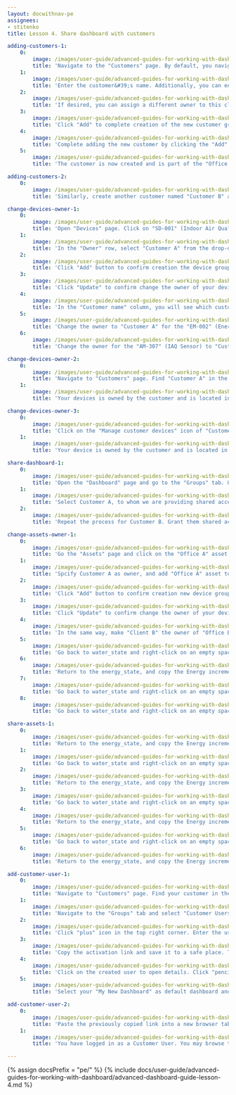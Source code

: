 ```yaml
---
layout: docwithnav-pe
assignees:
- stitenko
title: Lesson 4. Share dashboard with customers

adding-customers-1:
    0:
        image: /images/user-guide/advanced-guides-for-working-with-dashboard/lesson-4/adding-customers-1-pe.png
        title: 'Navigate to the "Customers" page. By default, you navigate to the customer group "All". Click the "plus" sign. This action opens up the form to add new customer;'
    1:
        image: /images/user-guide/advanced-guides-for-working-with-dashboard/lesson-4/adding-customers-2-pe.png
        title: 'Enter the customer&#39;s name. Additionally, you can enter his personal details. Also, let&#39;s create a separate group for our customer. To do this, click the "Next: Owner and groups" button.'
    2:
        image: /images/user-guide/advanced-guides-for-working-with-dashboard/lesson-4/adding-customers-3-pe.png
        title: 'If desired, you can assign a different owner to this client. We will leave this option unchanged. Enter a name for the new group, for example, "Office renters", and click "Create a new one!";'
    3:
        image: /images/user-guide/advanced-guides-for-working-with-dashboard/lesson-4/adding-customers-4-pe.png
        title: 'Click "Add" to complete creation of the new customer group;'
    4:
        image: /images/user-guide/advanced-guides-for-working-with-dashboard/lesson-4/adding-customers-5-pe.png
        title: 'Complete adding the new customer by clicking the "Add" button;'
    5:
        image: /images/user-guide/advanced-guides-for-working-with-dashboard/lesson-4/adding-customers-6-pe.png
        title: 'The customer is now created and is part of the "Office renters" group.'

adding-customers-2:
    0:
        image: /images/user-guide/advanced-guides-for-working-with-dashboard/lesson-4/adding-customers-7-pe.png
        title: 'Similarly, create another customer named "Customer B" and add them to the "Office renters" group.'

change-devices-owner-1:
    0:
        image: /images/user-guide/advanced-guides-for-working-with-dashboard/lesson-4/change-devices-owner-1-pe.png
        title: 'Open "Devices" page. Click on "SD-001" (Indoor Air Quality Sensor) device to open its details. Now, click "Manage owner and groups" button;'
    1:
        image: /images/user-guide/advanced-guides-for-working-with-dashboard/lesson-4/change-devices-owner-2-pe.png
        title: 'In the "Owner" row, select "Customer A" from the drop-down list. Now, create a device group in Customer A. In the "Groups" row, input the desired device group name, for example "Office A sensors". Then, click "Create a new one!";'
    2:
        image: /images/user-guide/advanced-guides-for-working-with-dashboard/lesson-4/change-devices-owner-3-pe.png
        title: 'Click "Add" button to confirm creation the device group;'
    3:
        image: /images/user-guide/advanced-guides-for-working-with-dashboard/lesson-4/change-devices-owner-4-pe.png
        title: 'Click "Update" to confirm change the owner of your device. You can always change the owner back to the tenant.'
    4:
        image: /images/user-guide/advanced-guides-for-working-with-dashboard/lesson-4/change-devices-owner-5-pe.png
        title: 'In the "Customer name" column, you will see which customer owns the device;'
    5:
        image: /images/user-guide/advanced-guides-for-working-with-dashboard/lesson-4/change-devices-owner-6-pe.png
        title: 'Change the owner to "Customer A" for the "EM-002" (Energy Meter) and "WM-003" (Water Flow Meter) devices;'
    6:
        image: /images/user-guide/advanced-guides-for-working-with-dashboard/lesson-4/change-devices-owner-7-pe.png
        title: 'Change the owner for the "AM-307" (IAQ Sensor) to "Customer B".'

change-devices-owner-2:
    0:
        image: /images/user-guide/advanced-guides-for-working-with-dashboard/lesson-4/change-devices-owner-8-pe.png
        title: 'Navigate to "Customers" page. Find "Customer A" in the list of customers and then click on the "Manage customer devices" icon;'
    1:
        image: /images/user-guide/advanced-guides-for-working-with-dashboard/lesson-4/change-devices-owner-9-pe.png
        title: 'Your devices is owned by the customer and is located in the customer&#39;s device group "Office A devices".'

change-devices-owner-3:
    0:
        image: /images/user-guide/advanced-guides-for-working-with-dashboard/lesson-4/change-devices-owner-10-pe.png
        title: 'Click on the "Manage customer devices" icon of "Customer B";'
    1:
        image: /images/user-guide/advanced-guides-for-working-with-dashboard/lesson-4/change-devices-owner-11-pe.png
        title: 'Your device is owned by the customer and is located in the customer&#39;s device group "Office B devices".'

share-dashboard-1:
    0:
        image: /images/user-guide/advanced-guides-for-working-with-dashboard/lesson-4/share-dashboard-1-pe.png
        title: 'Open the "Dashboard" page and go to the "Groups" tab. Our dashboard is located in the "Buildings" group. Click the "Share" icon next to this group;'
    1:
        image: /images/user-guide/advanced-guides-for-working-with-dashboard/lesson-4/share-dashboard-2-pe.png
        title: 'Select Customer A, to whom we are providing shared access to our dashboard, and specify the permission level. In our case, select "Read". Then click "Share";'
    2:
        image: /images/user-guide/advanced-guides-for-working-with-dashboard/lesson-4/share-dashboard-3-pe.png
        title: 'Repeat the process for Customer B. Grant them shared access to our dashboard, set the permission level to "Read", and click "Share".'

change-assets-owner-1:
    0:
        image: /images/user-guide/advanced-guides-for-working-with-dashboard/lesson-4/change-assets-owner-1-pe.png
        title: 'Go the "Assets" page and click on the "Office A" asset. Click "Manage owner and groups";'
    1:
        image: /images/user-guide/advanced-guides-for-working-with-dashboard/lesson-4/change-assets-owner-2-pe.png
        title: 'Spcify Customer A as owner, and add "Office A" asset to the group. Enteer grop name, for example "My offices" and click "Create a new one!";'
    2:
        image: /images/user-guide/advanced-guides-for-working-with-dashboard/lesson-4/change-assets-owner-3-pe.png
        title: 'Click "Add" button to confirm creation new device group;'
    3:
        image: /images/user-guide/advanced-guides-for-working-with-dashboard/lesson-4/change-assets-owner-4-pe.png
        title: 'Click "Update" to confirm change the owner of your device;'
    4:
        image: /images/user-guide/advanced-guides-for-working-with-dashboard/lesson-4/change-assets-owner-5-pe.png
        title: 'In the same way, make "Client B" the owner of "Office B";'
    5:
        image: /images/user-guide/advanced-guides-for-working-with-dashboard/lesson-4/change-assets-owner-6-pe.png
        title: 'Go back to water_state and right-click on an empty space, then click "Paste";'
    6:
        image: /images/user-guide/advanced-guides-for-working-with-dashboard/lesson-4/change-assets-owner-7-pe.png
        title: 'Return to the energy_state, and copy the Energy increment widget. While in the dashboard editing mode, right-click on it, then click "Copy";'
    7:
        image: /images/user-guide/advanced-guides-for-working-with-dashboard/lesson-4/change-assets-owner-8-pe.png
        title: 'Go back to water_state and right-click on an empty space, then click "Paste";'
    8:
        image: /images/user-guide/advanced-guides-for-working-with-dashboard/lesson-4/change-assets-owner-9-pe.png
        title: 'Go back to water_state and right-click on an empty space, then click "Paste";'

share-assets-1:
    0:
        image: /images/user-guide/advanced-guides-for-working-with-dashboard/lesson-4/share-assets-1-pe.png
        title: 'Return to the energy_state, and copy the Energy increment widget. While in the dashboard editing mode, right-click on it, then click "Copy";'
    1:
        image: /images/user-guide/advanced-guides-for-working-with-dashboard/lesson-4/share-assets-2-pe.png
        title: 'Go back to water_state and right-click on an empty space, then click "Paste";'
    2:
        image: /images/user-guide/advanced-guides-for-working-with-dashboard/lesson-4/share-assets-3-pe.png
        title: 'Return to the energy_state, and copy the Energy increment widget. While in the dashboard editing mode, right-click on it, then click "Copy";'
    3:
        image: /images/user-guide/advanced-guides-for-working-with-dashboard/lesson-4/share-assets-4-pe.png
        title: 'Go back to water_state and right-click on an empty space, then click "Paste";'
    4:
        image: /images/user-guide/advanced-guides-for-working-with-dashboard/lesson-4/share-assets-5-pe.png
        title: 'Return to the energy_state, and copy the Energy increment widget. While in the dashboard editing mode, right-click on it, then click "Copy";'
    5:
        image: /images/user-guide/advanced-guides-for-working-with-dashboard/lesson-4/share-assets-6-pe.png
        title: 'Go back to water_state and right-click on an empty space, then click "Paste";'
    6:
        image: /images/user-guide/advanced-guides-for-working-with-dashboard/lesson-4/share-assets-7-pe.png
        title: 'Return to the energy_state, and copy the Energy increment widget. While in the dashboard editing mode, right-click on it, then click "Copy";'

add-customer-user-1:
    0:
        image: /images/user-guide/advanced-guides-for-working-with-dashboard/lesson-4/add-customer-user-1-pe.png
        title: 'Navigate to "Customers" page. Find your customer in the list of customers and then click on the "Manage customer users" icon;'
    1:
        image: /images/user-guide/advanced-guides-for-working-with-dashboard/lesson-4/add-customer-user-2-pe.png
        title: 'Navigate to the "Groups" tab and select "Customer Users" group;'
    2:
        image: /images/user-guide/advanced-guides-for-working-with-dashboard/lesson-4/add-customer-user-3-pe.png
        title: 'Click "plus" icon in the top right corner. Enter the user&#39;s email. Additionally, specify the first and last name. Click "Add";'
    3:
        image: /images/user-guide/advanced-guides-for-working-with-dashboard/lesson-4/add-customer-user-4-pe.png
        title: 'Copy the activation link and save it to a safe place. Then click "OK";'
    4:
        image: /images/user-guide/advanced-guides-for-working-with-dashboard/lesson-4/add-customer-user-5-pe.png
        title: 'Click on the created user to open details. Click "pencil" icon to enter edit mode;'
    5:
        image: /images/user-guide/advanced-guides-for-working-with-dashboard/lesson-4/add-customer-user-6-pe.png
        title: 'Select your "My New Dashboard" as default dashboard and check "Always fullscreen". Apply changes.'

add-customer-user-2:
    0:
        image: /images/user-guide/advanced-guides-for-working-with-dashboard/lesson-4/add-customer-user-7-pe.png
        title: 'Paste the previously copied link into a new browser tab and press Enter. Come up with and enter a password twice, then press "Create Password". You will automatically log in as a customer user;'
    1:
        image: /images/user-guide/advanced-guides-for-working-with-dashboard/lesson-4/add-customer-user-8-pe.png
        title: 'You have logged in as a Customer User. You may browse the data and acknowledge/clear alarms.'

---
```


{% assign docsPrefix = "pe/" %}
{% include docs/user-guide/advanced-guides-for-working-with-dashboard/advanced-dashboard-guide-lesson-4.md %}